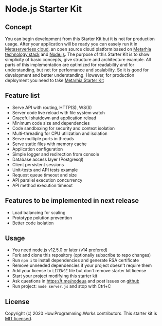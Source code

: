 # Node.js Starter Kit

## Concept

You can begin development from this Starter Kit but it is not for production
usage. After your application will be ready you can easely run it in
[Metaserverless cloud](https://github.com/Metaserverless), an open source cloud
platform based on [Metarhia technology stack](https://github.com/metarhia) and
[Node.js](https://nodejs.org/en/). The purpose of this Starter Kit is to show
simplicity of basic concepts, give structure and architecture example. All parts
of this implementation are optimized for readability and for understanding, but
not for performance and scalability. So it is good for development and better
understanding. However, for production deployment you need to take
[Metarhia Starter Kit](https://github.com/metarhia/StarterKit)

## Feature list

- Serve API with routing, HTTP(S), WS(S)
- Server code live reload with file system watch
- Graceful shutdown and application reload
- Minimum code size and dependencies
- Code sandboxing for security and context isolation
- Multi-threading for CPU utilization and isolation
- Serve multiple ports in threads
- Serve static files with memory cache
- Application configuration
- Simple logger and redirection from console
- Database access layer (Postgresql)
- Client persistent sessions
- Unit-tests and API tests example
- Request queue timeout and size
- API parallel execution concurrency
- API method execution timeout

## Features to be implemented in next release

- Load balancing for scaling
- Prototype polution prevention
- Better code isolation

## Usage

- You need node.js v12.5.0 or later (v14 prefered)
- Fork and clone this repository (optionally subscribe to repo changes)
- Run `npm i` to install dependencies and generate RSA certificate
- Remove unneeded dependencies if your project doesn't require them
- Add your license to `LICENSE` file but don't remove starter kit license
- Start your project modifying this starter kit
- Ask questions in https://t.me/nodeua and post issues on
[github](https://github.com/HowProgrammingWorks/NodejsStarterKit/issues)
- Run project: `node server.js` and stop with Ctrl+C

## License

Copyright (c) 2020 How.Programming.Works contributors.
This starter kit is [MIT licensed](./LICENSE).
